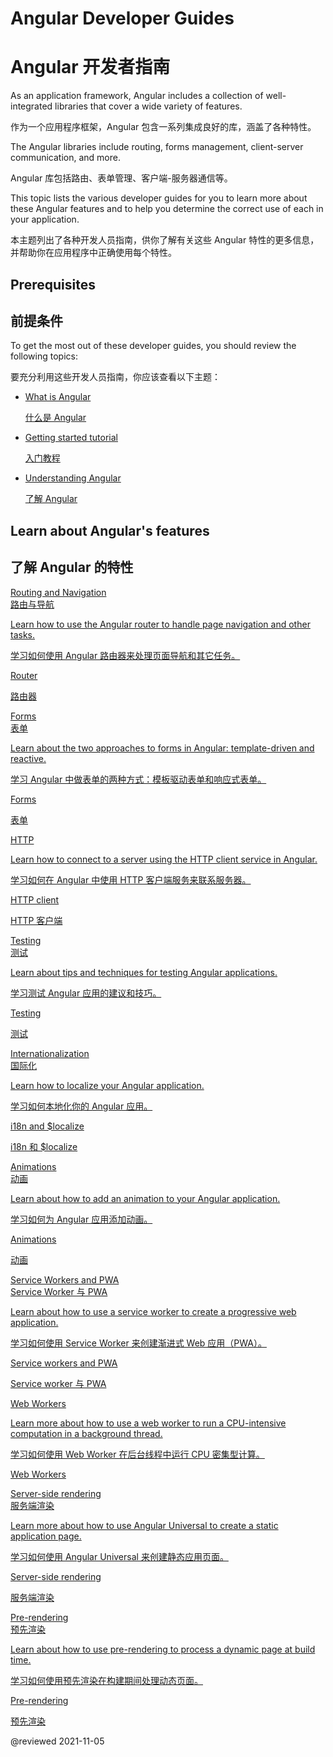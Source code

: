 # Angular Developer Guides

# Angular 开发者指南

As an application framework, Angular includes a collection of well-integrated libraries that cover a wide variety of features.

作为一个应用程序框架，Angular 包含一系列集成良好的库，涵盖了各种特性。

The Angular libraries include routing, forms management, client-server communication, and more.

Angular 库包括路由、表单管理、客户端-服务器通信等。

This topic lists the various developer guides for you to learn more about these Angular features and to help you determine the correct use of each in your application.

本主题列出了各种开发人员指南，供你了解有关这些 Angular 特性的更多信息，并帮助你在应用程序中正确使用每个特性。

## Prerequisites

## 前提条件

To get the most out of these developer guides, you should review the following topics:

要充分利用这些开发人员指南，你应该查看以下主题：

* [What is Angular][AioGuideWhatIsAngular]

  [什么是 Angular][AioGuideWhatIsAngular]

* [Getting started tutorial][AioStart]

  [入门教程][AioStart]

* [Understanding Angular][AioGuideUnderstandingAngularOverview]

  [了解 Angular][AioGuideUnderstandingAngularOverview]

## Learn about Angular's features

## 了解 Angular 的特性

<div class="card-container">
  <a href="guide/routing-overview" class="docs-card" title="Routing and navigation developer guide">
    <section>Routing and Navigation</section>
    <section>路由与导航</section>
    <p>Learn how to use the Angular router to handle page navigation and other tasks.</p>
    <p>学习如何使用 Angular 路由器来处理页面导航和其它任务。</p>
    <p class="card-footer">Router</p>
    <p class="card-footer">路由器</p>
  </a>
  <a href="guide/forms-overview" class="docs-card" title="Angular forms developer guide">
    <section>Forms</section>
    <section>表单</section>
    <p>Learn about the two approaches to forms in Angular: template-driven and reactive.</p>
    <p>学习 Angular 中做表单的两种方式：模板驱动表单和响应式表单。</p>
    <p class="card-footer">Forms</p>
    <p class="card-footer">表单</p>
  </a>
  <a href="guide/http" class="docs-card" title="Angular HTTP client developer guide">
    <section>HTTP</section>
    <p>Learn how to connect to a server using the HTTP client service in Angular.</p>
    <p>学习如何在 Angular 中使用 HTTP 客户端服务来联系服务器。</p>
    <p class="card-footer">HTTP client</p>
    <p class="card-footer">HTTP 客户端</p>
  </a>
  <a href="guide/testing" class="docs-card" title="Angular testing developer guide">
    <section>Testing</section>
    <section>测试</section>
    <p>Learn about tips and techniques for testing Angular applications.</p>
    <p>学习测试 Angular 应用的建议和技巧。</p>
    <p class="card-footer">Testing</p>
    <p class="card-footer">测试</p>
  </a>
  <a href="guide/i18n-overview" class="docs-card" title="Angular internationalization developer guide">
    <section>Internationalization</section>
    <section>国际化</section>
    <p>Learn how to localize your Angular application.</p>
    <p>学习如何本地化你的 Angular 应用。</p>
    <p class="card-footer">i18n and $localize</p>
    <p class="card-footer">i18n 和 $localize</p>
  </a>
  <a href="guide/animations" class="docs-card" title="Angular animations developer guide">
    <section>Animations</section>
    <section>动画</section>
    <p>Learn about how to add an animation to your Angular application.</p>
    <p>学习如何为 Angular 应用添加动画。</p>
    <p class="card-footer">Animations</p>
    <p class="card-footer">动画</p>
  </a>
  <a href="guide/service-worker-intro" class="docs-card" title="Angular service worker developer guide">
    <section>Service Workers and PWA</section>
    <section>Service Worker 与 PWA</section>
    <p>Learn about how to use a service worker to create a progressive web application.</p>
    <p>学习如何使用 Service Worker 来创建渐进式 Web 应用（PWA）。</p>
    <p class="card-footer">Service workers and PWA</p>
    <p class="card-footer">Service worker 与 PWA</p>
  </a>
  <a href="guide/web-worker" class="docs-card" title="Web Workers">
    <section>Web Workers</section>
    <p>Learn more about how to use a web worker to run a CPU-intensive computation in a background thread.</p>
    <p>学习如何使用 Web Worker 在后台线程中运行 CPU 密集型计算。</p>
    <p class="card-footer">Web Workers</p>
  </a>
  <a href="guide/universal" class="docs-card" title="Server-side rendering">
    <section>Server-side rendering</section>
    <section>服务端渲染</section>
    <p>Learn more about how to use Angular Universal to create a static application page.</p>
    <p>学习如何使用 Angular Universal 来创建静态应用页面。</p>
    <p class="card-footer">Server-side rendering</p>
    <p class="card-footer">服务端渲染</p>
  </a>
  <a href="guide/prerendering" class="docs-card" title="Pre-rendering">
    <section>Pre-rendering</section>
    <section>预先渲染</section>
    <p>Learn about how to use pre-rendering to process a dynamic page at build time.</p>
    <p>学习如何使用预先渲染在构建期间处理动态页面。</p>
    <p class="card-footer">Pre-rendering</p>
    <p class="card-footer">预先渲染</p>
  </a>

</div>

<!-- links -->

[AioGuideUnderstandingAngularOverview]: guide/understanding-angular-overview "Understanding Angular | Angular"

[AioGuideWhatIsAngular]: guide/what-is-angular "What is Angular\? | Angular"

[AioStart]: start "Getting started with Angular | Angular"

<!-- external links -->

<!-- end links -->

@reviewed 2021-11-05